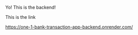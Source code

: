 Yo! This is the backend!

This is the link

https://one-1-bank-transaction-app-backend.onrender.com/